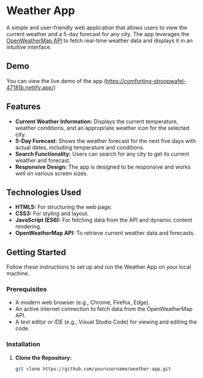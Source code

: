 # Weather App

A simple and user-friendly web application that allows users to view the current weather and a 5-day forecast for any city. The app leverages the [OpenWeatherMap API](https://openweathermap.org/api) to fetch real-time weather data and displays it in an intuitive interface.

## Demo

You can view the live demo of the app (https://comforting-stroopwafel-47181b.netlify.app/)

## Features

- **Current Weather Information:** Displays the current temperature, weather conditions, and an appropriate weather icon for the selected city.
- **5-Day Forecast:** Shows the weather forecast for the next five days with actual dates, including temperature and conditions.
- **Search Functionality:** Users can search for any city to get its current weather and forecast.
- **Responsive Design:** The app is designed to be responsive and works well on various screen sizes.

## Technologies Used

- **HTML5:** For structuring the web page.
- **CSS3:** For styling and layout.
- **JavaScript (ES6):** For fetching data from the API and dynamic content rendering.
- **OpenWeatherMap API:** To retrieve current weather data and forecasts.

## Getting Started

Follow these instructions to set up and run the Weather App on your local machine.

### Prerequisites

- A modern web browser (e.g., Chrome, Firefox, Edge).
- An active internet connection to fetch data from the OpenWeatherMap API.
- A text editor or IDE (e.g., Visual Studio Code) for viewing and editing the code.

### Installation

1. **Clone the Repository:**

   ```bash
   git clone https://github.com/yourusername/weather-app.git
  ```
